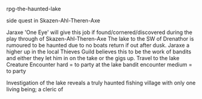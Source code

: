 rpg-the-haunted-lake

side quest in Skazen-Ahl-Theren-Axe

Jaraxe 'One Eye' will give this job if found/cornered/discovered during the play through of Skazen-Ahl-Theren-Axe
The lake to the SW of Drenathor is rumoured to be haunted due to no boats return if out after dusk. Jaraxe a higher up in the local Thieves Guild believes this to be the work of bandits and either they let him in on the take or the gigs up.
Travel to the lake Creature Encounter hard = to party
at the lake bandit encounter medium = to party

Investigation of the lake reveals a truly haunted fishing village with only one living being; a cleric of 

